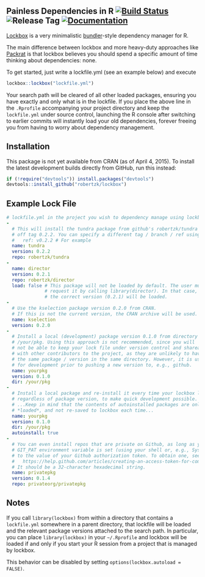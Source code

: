Painless Dependencies in R [![Build Status](https://img.shields.io/travis/robertzk/lockbox.svg)](https://travis-ci.org/robertzk/lockbox) ![Release Tag](https://img.shields.io/github/tag/robertzk/lockbox.svg) [![Documentation](https://img.shields.io/badge/rocco--docs-%E2%9C%93-blue.svg)](http://robertzk.github.io/lockbox/)
-------------

[Lockbox](https://screen.yahoo.com/gore-bush-first-debate-strategery-050000058.html) is
a very minimalistic [bundler](http://bundler.io/)-style dependency manager for R.

The main difference between lockbox and more heavy-duty approaches like [Packrat](https://github.com/rstudio/packrat)
is that lockbox believes you should spend a specific amount of time
thinking about dependencies: none.

To get started, just write a lockfile.yml (see an example below) and execute

```r
lockbox::lockbox("lockfile.yml")
```

Your search path will be cleared of all other loaded packages, ensuring you
have exactly and only what is in the lockfile. If you place the above line
in the `.Rprofile` accompanying your project directory and keep the 
`lockfile.yml` under source control, launching the R console after
switching to earlier commits will instantly load your old dependencies,
forever freeing you from having to worry about dependency management.

Installation
------------

This package is not yet available from CRAN (as of April 4, 2015).
To install the latest development builds directly from GitHub, run this instead:

```R
if (!require("devtools")) install.packages("devtools")
devtools::install_github("robertzk/lockbox")
```

Example Lock File
-----------------

```yml
# lockfile.yml in the project you wish to dependency manage using lockbox
-
  # This will install the tundra package from github's robertzk/tundra repo
  # off tag 0.2.2. You can specify a different tag / branch / ref using:
  #   ref: v0.2.2 # For example
  name: tundra
  version: 0.2.2
  repo: robertzk/tundra
-
  name: director
  version: 0.2.1
  repo: robertzk/director
  load: false # This package will not be loaded by default. The user must
              # request it by calling library(director). In that case,
              # the correct version (0.2.1) will be loaded.
-
  # Use the kselection package version 0.2.0 from CRAN.
  # If this is not the current version, the CRAN archive will be used.
  name: kselection
  version: 0.2.0
-
  # Install a local (development) package version 0.1.0 from directory
  # /your/pkg. Using this approach is not recommended, since you will
  # not be able to keep your lock file under version control and shareable
  # with other contributors to the project, as they are unlikely to have
  # the same package / version in the same directory. However, it is useful
  # for development prior to pushing a new version to, e.g., github.
  name: yourpkg
  version: 0.1.0
  dir: /your/pkg
-
  # Install a local package and re-install it every time your lockbox loads
  # regardless of package version, to make quick development possible.
  # ...Keep in mind that the contents of autoinstalled packages are only
  # *loaded*, and not re-saved to lockbox each time...
  name: yourpkg
  version: 0.1.0
  dir: /your/pkg
  autoinstall: true
-
  # You can even install repos that are private on Github, as long as your
  # GIT_PAT environment variable is set (using your shell or, e.g., Sys.setenv)
  # to the value of your Github authorization token. To obtain one, see:
  #   https://help.github.com/articles/creating-an-access-token-for-command-line-use/
  # It should be a 32-character hexadecimal string.
  name: privatepkg
  version: 0.1.4
  repo: privateorg/privatepkg
```

Notes
-----

If you call `library(lockbox)` from within a directory that contains
a `lockfile.yml` somewhere in a parent directory, that lockfile
will be loaded and the relevant package versions attached to the 
search path. In particular, you can place `library(lockbox)` in
your `~/.Rprofile` and lockbox will be loaded if and only if
you start your R session from a project that is managed by lockbox.

This behavior can be disabled by setting `options(lockbox.autoload = FALSE)`.
